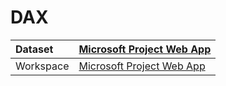 



# DAX

|Dataset|[Microsoft Project Web App](./../Microsoft-Project-Web-App.md)|
| :--- | :--- |
|Workspace|[Microsoft Project Web App](../../Workspaces/Microsoft-Project-Web-App.md)|
